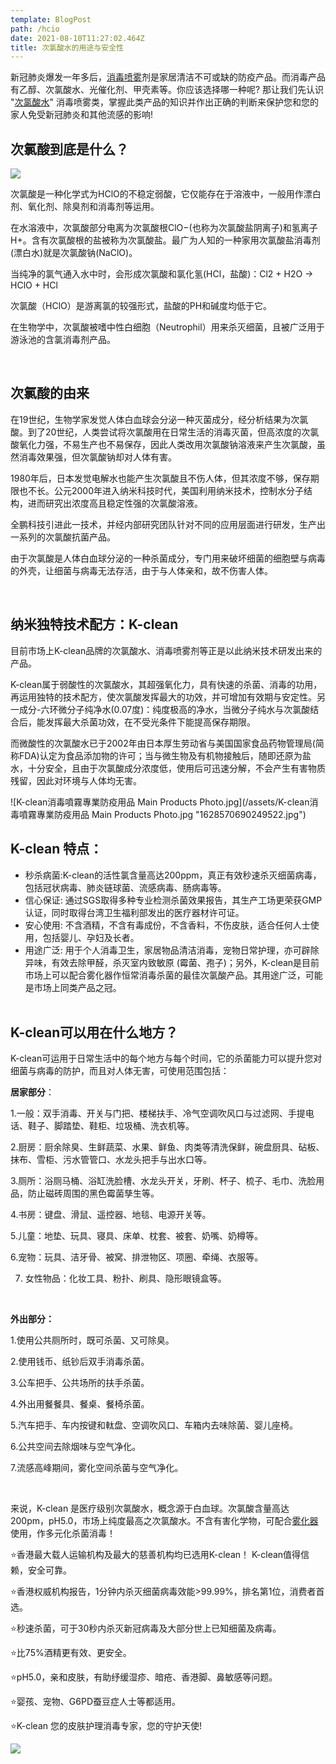 ```yaml
---
template: BlogPost
path: /hcio
date: 2021-08-10T11:27:02.464Z
title: 次氯酸水的用途与安全性
---
```

新冠肺炎爆发一年多后，[消毒喷雾](https://www.k-clean.com.hk/)剂是家居清洁不可或缺的防疫产品。而消毒产品有乙醇、次氯酸水、光催化剂、甲壳素等。你应该选择哪一种呢? 那让我们先认识 "[次氯酸水](https://www.k-clean.com.hk/pages/%E7%94%A2%E5%93%81%E7%89%B9%E9%BB%9E/)" 消毒喷雾类，掌握此类产品的知识并作出正确的判断来保护您和您的家人免受新冠肺炎和其他流感的影响!

## **次氯酸到底是什么？**

![](https://shoplineimg.com/5e7f6f3a9e08ce0029908f99/5e94c05bcc6a57002df9a8ec/1200x.webp?source_format=jpg)

次氯酸是一种化学式为HClO的不稳定弱酸，它仅能存在于溶液中，一般用作漂白剂、氧化剂、除臭剂和消毒剂等运用。

在水溶液中，次氯酸部分电离为次氯酸根ClO−(也称为次氯酸盐阴离子)和氢离子H+。含有次氯酸根的盐被称为次氯酸盐。最广为人知的一种家用次氯酸盐消毒剂(漂白水)就是次氯酸钠(NaClO)。

当纯净的氯气通入水中时，会形成次氯酸和氯化氢(HCl，盐酸)：Cl2 + H2O → HClO + HCl

次氯酸（HClO）是游离氯的较强形式，盐酸的PH和碱度均低于它。

在生物学中，次氯酸被嗜中性白细胞（Neutrophil）用来杀灭细菌，且被广泛用于游泳池的含氯消毒剂产品。

<br>

## 次氯酸的由来

在19世纪，生物学家发觉人体白血球会分泌一种灭菌成分，经分析结果为次氯酸。到了20世纪，人类尝试将次氯酸用在日常生活的消毒灭菌，但高浓度的次氯酸氧化力强，不易生产也不易保存，因此人类改用次氯酸钠溶液来产生次氯酸，虽然消毒效果强，但次氯酸钠却对人体有害。

1980年后，日本发觉电解水也能产生次氯酸且不伤人体，但其浓度不够，保存期限也不长。公元2000年进入纳米科技时代，美国利用纳米技术，控制水分子结构，进而研究出浓度高且稳定性强的次氯酸溶液。

全鹏科技引进此一技术，并经内部研究团队针对不同的应用层面进行研发，生产出一系列的次氯酸抗菌产品。

由于次氯酸是人体白血球分泌的一种杀菌成分，专门用来破坏细菌的细胞壁与病毒的外壳，让细菌与病毒无法存活，由于与人体亲和，故不伤害人体。

<br>

## 纳米独特技术配方：K-clean

目前市场上K-clean品牌的次氯酸水、消毒喷雾剂等正是以此纳米技术研发出来的产品。

K-clean属于弱酸性的次氯酸水，其超强氧化力，具有快速的杀菌、消毒的功用，再运用独特的技术配方，使次氯酸发挥最大的功效，并可增加有效期与安定性。另一成分-六环微分子纯净水(0.07度)：纯度极高的净水，当微分子纯水与次氯酸结合后，能发挥最大杀菌功效，在不受光条件下能提高保存期限。

而微酸性的次氯酸水已于2002年由日本厚生劳动省与美国国家食品药物管理局(简称FDA)认定为食品添加物的许可；当与微生物及有机物接触后，随即还原为盐水，十分安全，且由于次氯酸成分浓度低，使用后可迅速分解，不会产生有害物质残留，因此对环境与人体均无害。

![K-clean消毒噴霧專業防疫用品 Main Products Photo.jpg](/assets/K-clean消毒噴霧專業防疫用品 Main Products Photo.jpg "1628570690249522.jpg")

## K-clean 特点：

* 秒杀病菌:K-clean的活性氯含量高达200ppm，真正有效秒速杀灭细菌病毒，包括冠状病毒、肺炎链球菌、流感病毒、肠病毒等。
* 信心保证: 通过SGS取得多种专业检测杀菌效果报告，其生产工场更荣获GMP认证，同时取得台湾卫生福利部发出的医疗器材许可证。
* 安心使用: 不含酒精，不含有毒成份，不含香料，不伤皮肤，适合任何人士使用，包括婴儿、孕妇及长者。
* 用途广泛: 用于个人消毒卫生，家居物品清洁消毒，宠物日常护理，亦可辟除异味，有效去除甲醛，杀灭室内致敏原 (霉菌、孢子)；另外，K-clean是目前市场上可以配合雾化器作恒常消毒杀菌的最佳次氯酸产品。其用途广泛，可能是市场上同类产品之冠。<br><br>

## K-clean可以用在什么地方？

K-clean可运用于日常生活中的每个地方与每个时间，它的杀菌能力可以提升您对细菌与病毒的防护，而且对人体无害，可使用范围包括：

**居家部分**：

1.一般：双手消毒、开关与门把、楼梯扶手、冷气空调吹风口与过滤网、手提电话、鞋子、脚踏垫、鞋柜、垃圾桶、洗衣机等。

2.厨房：厨余除臭、生鲜蔬菜、水果、鲜鱼、肉类等清洗保鲜，碗盘厨具、砧板、抹布、雪柜、污水管管口、水龙头把手与出水口等。

3.厕所：浴厕马桶、浴缸洗脸槽、水龙头开关，牙刷、杯子、梳子、毛巾、洗脸用品，防止磁砖周围的黑色霉菌孳生等。

4.书房：键盘、滑鼠、遥控器、地毯、电源开关等。

5.儿童：地垫、玩具、寝具、床单、枕套、被套、奶嘴、奶樽等。

6.宠物：玩具、洁牙骨、被窝、排泄物区、项圈、牵绳、衣服等。

7. 女性物品：化妆工具、粉扑、刷具、隐形眼镜盒等。

**<br>**

**外出部分：**

1.使用公共厕所时，既可杀菌、又可除臭。

2.使用钱币、纸钞后双手消毒杀菌。

3.公车把手、公共场所的扶手杀菌。

4.外出用餐餐具、餐桌、餐椅杀菌。

5.汽车把手、车内按键和軚盘、空调吹风口、车箱内去味除菌、婴儿座椅。

6.公共空间去除烟味与空气净化。

7.流感高峰期间，雾化空间杀菌与空气净化。

<br>

来说，K-clean 是医疗级别次氯酸水，概念源于白血球。次氯酸含量高达200pm，pH5.0，巿场上纯度最高之次氯酸水。不含有害化学物，可配合[雾化器](https://www.k-clean.com.hk/products?query=%E9%9C%A7%E5%8C%96%E5%99%A8 "杀灭99.9% 病毒及细菌，包括大肠杆菌、沙门氏杆菌及感冒病毒。")使用，作多元化杀菌消毒！

⭐️香港最大载人运输机构及最大的慈善机构均已选用K-clean！ K-clean值得信赖，安全可靠。

⭐️香港权威机构报告，1分钟内杀灭细菌病毒效能>99.99%，排名第1位，消费者首选。

⭐️秒速杀菌，可于30秒内杀灭新冠病毒及大部分世上已知细菌及病毒。

⭐️比75%酒精更有效、更安全。

⭐️pH5.0，亲和皮肤，有助纾缓湿疹、暗疮、香港脚、鼻敏感等问题。

⭐️婴孩、宠物、G6PD蚕豆症人士等都适用。

⭐️K-clean 您的皮肤护理消毒专家，您的守护天使!

![](/assets/K-clean-次氯酸水專業防疫品.webp)

![]()
